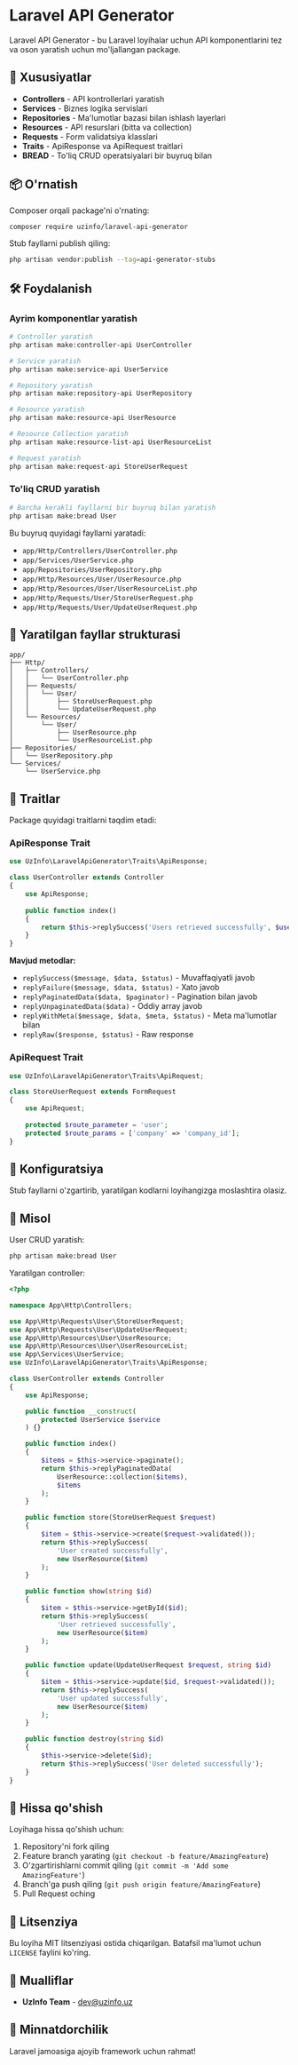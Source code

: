 # Laravel API Generator

Laravel API Generator - bu Laravel loyihalar uchun API komponentlarini tez va oson yaratish uchun mo'ljallangan package.

## 🚀 Xususiyatlar

- **Controllers** - API kontrollerlari yaratish
- **Services** - Biznes logika servislari
- **Repositories** - Ma'lumotlar bazasi bilan ishlash layerlari  
- **Resources** - API resurslari (bitta va collection)
- **Requests** - Form validatsiya klasslari
- **Traits** - ApiResponse va ApiRequest traitlari
- **BREAD** - To'liq CRUD operatsiyalari bir buyruq bilan

## 📦 O'rnatish

Composer orqali package'ni o'rnating:

```bash
composer require uzinfo/laravel-api-generator
```

Stub fayllarni publish qiling:

```bash
php artisan vendor:publish --tag=api-generator-stubs
```

## 🛠️ Foydalanish

### Ayrim komponentlar yaratish

```bash
# Controller yaratish
php artisan make:controller-api UserController

# Service yaratish  
php artisan make:service-api UserService

# Repository yaratish
php artisan make:repository-api UserRepository

# Resource yaratish
php artisan make:resource-api UserResource

# Resource Collection yaratish
php artisan make:resource-list-api UserResourceList

# Request yaratish
php artisan make:request-api StoreUserRequest
```

### To'liq CRUD yaratish

```bash
# Barcha kerakli fayllarni bir buyruq bilan yaratish
php artisan make:bread User
```

Bu buyruq quyidagi fayllarni yaratadi:
- `app/Http/Controllers/UserController.php`
- `app/Services/UserService.php` 
- `app/Repositories/UserRepository.php`
- `app/Http/Resources/User/UserResource.php`
- `app/Http/Resources/User/UserResourceList.php`
- `app/Http/Requests/User/StoreUserRequest.php`
- `app/Http/Requests/User/UpdateUserRequest.php`

## 📁 Yaratilgan fayllar strukturasi

```
app/
├── Http/
│   ├── Controllers/
│   │   └── UserController.php
│   ├── Requests/
│   │   └── User/
│   │       ├── StoreUserRequest.php
│   │       └── UpdateUserRequest.php
│   └── Resources/
│       └── User/
│           ├── UserResource.php
│           └── UserResourceList.php
├── Repositories/
│   └── UserRepository.php
└── Services/
    └── UserService.php
```

## 🎯 Traitlar

Package quyidagi traitlarni taqdim etadi:

### ApiResponse Trait

```php
use UzInfo\LaravelApiGenerator\Traits\ApiResponse;

class UserController extends Controller 
{
    use ApiResponse;
    
    public function index() 
    {
        return $this->replySuccess('Users retrieved successfully', $users);
    }
}
```

**Mavjud metodlar:**
- `replySuccess($message, $data, $status)` - Muvaffaqiyatli javob
- `replyFailure($message, $data, $status)` - Xato javob  
- `replyPaginatedData($data, $paginator)` - Pagination bilan javob
- `replyUnpaginatedData($data)` - Oddiy array javob
- `replyWithMeta($message, $data, $meta, $status)` - Meta ma'lumotlar bilan
- `replyRaw($response, $status)` - Raw response

### ApiRequest Trait

```php
use UzInfo\LaravelApiGenerator\Traits\ApiRequest;

class StoreUserRequest extends FormRequest 
{
    use ApiRequest;
    
    protected $route_parameter = 'user';
    protected $route_params = ['company' => 'company_id'];
}
```

## 🔧 Konfiguratsiya

Stub fayllarni o'zgartirib, yaratilgan kodlarni loyihangizga moslashtira olasiz.

## 📝 Misol

User CRUD yaratish:

```bash
php artisan make:bread User
```

Yaratilgan controller:

```php
<?php

namespace App\Http\Controllers;

use App\Http\Requests\User\StoreUserRequest;
use App\Http\Requests\User\UpdateUserRequest;
use App\Http\Resources\User\UserResource;
use App\Http\Resources\User\UserResourceList;
use App\Services\UserService;
use UzInfo\LaravelApiGenerator\Traits\ApiResponse;

class UserController extends Controller
{
    use ApiResponse;

    public function __construct(
        protected UserService $service
    ) {}

    public function index()
    {
        $items = $this->service->paginate();
        return $this->replyPaginatedData(
            UserResource::collection($items), 
            $items
        );
    }

    public function store(StoreUserRequest $request)
    {
        $item = $this->service->create($request->validated());
        return $this->replySuccess(
            'User created successfully',
            new UserResource($item)
        );
    }

    public function show(string $id)
    {
        $item = $this->service->getById($id);
        return $this->replySuccess(
            'User retrieved successfully',
            new UserResource($item)
        );
    }

    public function update(UpdateUserRequest $request, string $id)
    {
        $item = $this->service->update($id, $request->validated());
        return $this->replySuccess(
            'User updated successfully',
            new UserResource($item)
        );
    }

    public function destroy(string $id)
    {
        $this->service->delete($id);
        return $this->replySuccess('User deleted successfully');
    }
}
```

## 🤝 Hissa qo'shish

Loyihaga hissa qo'shish uchun:

1. Repository'ni fork qiling
2. Feature branch yarating (`git checkout -b feature/AmazingFeature`)
3. O'zgartirishlarni commit qiling (`git commit -m 'Add some AmazingFeature'`)
4. Branch'ga push qiling (`git push origin feature/AmazingFeature`)
5. Pull Request oching

## 📄 Litsenziya

Bu loyiha MIT litsenziyasi ostida chiqarilgan. Batafsil ma'lumot uchun `LICENSE` faylini ko'ring.

## 👥 Mualliflar

- **UzInfo Team** - [dev@uzinfo.uz](mailto:dev@uzinfo.uz)

## 🙏 Minnatdorchilik

Laravel jamoasiga ajoyib framework uchun rahmat!
